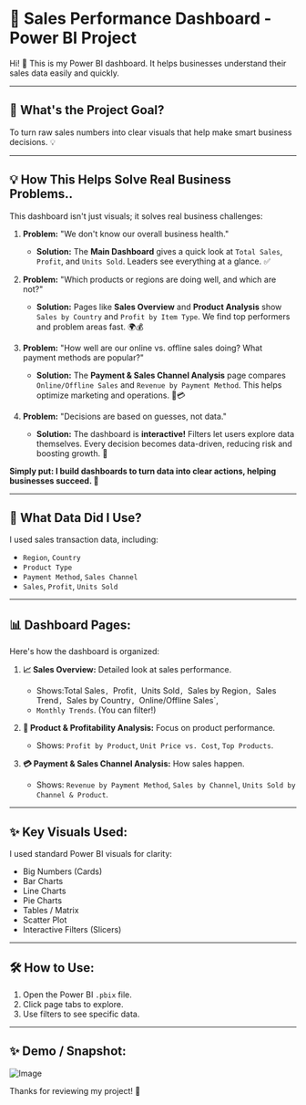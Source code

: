 # 🚀 Sales Performance Dashboard - Power BI Project

Hi! 👋 This is my Power BI dashboard. It helps businesses understand their sales data easily and quickly.

---

## 🎯 What's the Project Goal?

To turn raw sales numbers into clear visuals that help make smart business decisions. 💡

---

## 💡 How This Helps Solve Real Business Problems..

This dashboard isn't just visuals; it solves real business challenges:

1.  **Problem:** "We don't know our overall business health."
    * **Solution:** The **Main Dashboard** gives a quick look at `Total Sales`, `Profit`, and `Units Sold`. Leaders see everything at a glance. ✅

2.  **Problem:** "Which products or regions are doing well, and which are not?"
    * **Solution:** Pages like **Sales Overview** and **Product Analysis** show `Sales by Country` and `Profit by Item Type`. We find top performers and problem areas fast. 🌍💰

3.  **Problem:** "How well are our online vs. offline sales doing? What payment methods are popular?"
    * **Solution:** The **Payment & Sales Channel Analysis** page compares `Online/Offline Sales` and `Revenue by Payment Method`. This helps optimize marketing and operations. 🛒💳

4.  **Problem:** "Decisions are based on guesses, not data."
    * **Solution:** The dashboard is **interactive!** Filters let users explore data themselves. Every decision becomes data-driven, reducing risk and boosting growth. 🧠

**Simply put: I build dashboards to turn data into clear actions, helping businesses succeed. 💪**

---

## 💾 What Data Did I Use?

I used sales transaction data, including:
* `Region`, `Country`
* `Product Type`
* `Payment Method`, `Sales Channel`
* `Sales`, `Profit`, `Units Sold`

---

## 📊 Dashboard Pages:

Here's how the dashboard is organized:

1.  **📈 Sales Overview:** Detailed look at sales performance.
    * Shows:Total Sales`, `Profit`, `Units Sold`, `Sales by Region`, `Sales Trend`, `Sales by Country`, `Online/Offline Sales`,
    *  `Monthly Trends`. (You can filter!)

2.  **💸 Product & Profitability Analysis:** Focus on product performance.
    * Shows: `Profit by Product`, `Unit Price vs. Cost`, `Top Products`.

3.  **💳 Payment & Sales Channel Analysis:** How sales happen.
    * Shows: `Revenue by Payment Method`, `Sales by Channel`, `Units Sold by Channel & Product`.

---

## ✨ Key Visuals Used:

I used standard Power BI visuals for clarity:
* Big Numbers (Cards)
* Bar Charts
* Line Charts
* Pie Charts
* Tables / Matrix
* Scatter Plot
* Interactive Filters (Slicers)

---

## 🛠️ How to Use:

1.  Open the Power BI `.pbix` file.
2.  Click page tabs to explore.
3.  Use filters to see specific data.

---
## ✨ Demo / Snapshot:
![Image](https://github.com/user-attachments/assets/56540336-5663-4869-afb1-a732fa0f2052)


Thanks for reviewing my project! 🙏
